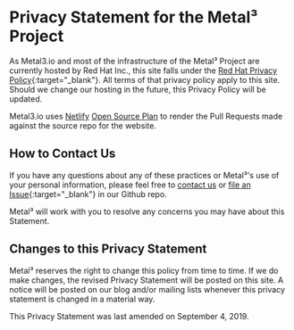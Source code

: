 # Privacy Statement for the Metal³ Project

As Metal3.io and most of the infrastructure of the Metal³ Project are currently hosted by Red Hat Inc., this site falls under the [Red Hat Privacy Policy](https://www.redhat.com/en/about/privacy-policy){:target="_blank"}.  All terms of that privacy policy apply to this site.  Should we change our hosting in the future, this Privacy Policy will be updated.

Metal3.io uses [Netlify](https://Netlify.com) [Open Source Plan](https://www.netlify.com/legal/open-source-policy/) to render the Pull Requests made against the source repo for the website.

## How to Contact Us

If you have any questions about any of these practices or Metal³'s use of your personal information, please feel free to [contact us](mailto:privacy@metal3.io) or [file an Issue](https://github.com/metal3-io/metal3-io.github.io/issues){:target="_blank"} in our Github repo.

Metal³ will work with you to resolve any concerns you may have about this Statement.

## Changes to this Privacy Statement

Metal³ reserves the right to change this policy from time to time. If we do make changes, the revised Privacy Statement will be posted on this site. A notice will be posted on our blog and/or mailing lists whenever this privacy statement is changed in a material way.

This Privacy Statement was last amended on September 4, 2019.
